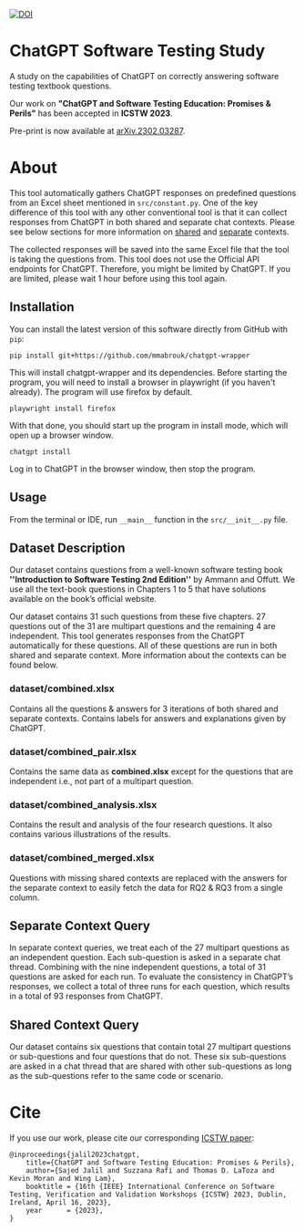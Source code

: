 [![DOI](https://zenodo.org/badge/DOI/10.5281/zenodo.7700501.svg)](https://doi.org/10.5281/zenodo.7700501)

# ChatGPT Software Testing Study

A study on the capabilities of ChatGPT on correctly answering software testing textbook questions.

Our work on **"ChatGPT and Software Testing Education: Promises & Perils"** has been accepted in **ICSTW 2023**.

Pre-print is now available at [arXiv.2302.03287](https://arxiv.org/abs/2302.03287).

# About
This tool automatically gathers ChatGPT responses on predefined questions from an Excel sheet mentioned in ```src/constant.py```. One of the key difference of this tool with any other conventional tool is that it can collect responses from ChatGPT in both shared and separate chat contexts. Please see below sections for more information on [shared](#shared-context-query)  and [separate](#separate-context-query) contexts.

The collected responses will be saved into the same Excel file that the tool is taking the questions from. This tool does not use the Official API endpoints for ChatGPT. Therefore, you might be limited by ChatGPT. If you are limited, please wait 1 hour before using this tool again.

## Installation

You can install the latest version of this software directly from GitHub with ```pip```:

```pip install git+https://github.com/mmabrouk/chatgpt-wrapper```

This will install chatgpt-wrapper and its dependencies. Before starting the program, you will need to install a browser
in playwright (if you haven't already). The program will use firefox by default.

```playwright install firefox```

With that done, you should start up the program in install mode, which will open up a browser window.

```chatgpt install```

Log in to ChatGPT in the browser window, then stop the program.

## Usage

From the terminal or IDE, run ```__main__``` function in the ```src/__init__.py``` file.


## Dataset Description
Our dataset contains questions from a well-known software testing book **''Introduction to Software Testing 2nd Edition''** by Ammann and Offutt. 
We use all the text-book questions in Chapters 1 to 5 that have solutions available on the book’s official website. 

Our dataset contains 31 such questions from these five chapters. 27 questions out of the 31 are multipart questions and the remaining 4 are independent.
This tool generates responses from the ChatGPT automatically for these questions. All of these questions are run in both shared and separate context.
More information about the contexts can be found below.

### dataset/combined.xlsx
Contains all the questions & answers for 3 iterations of both shared and separate contexts. Contains labels for answers and explanations given by ChatGPT.

### dataset/combined_pair.xlsx
Contains the same data as **combined.xlsx** except for the questions that are independent i.e., not part of a multipart question.

### dataset/combined_analysis.xlsx
Contains the result and analysis of the four research questions. It also contains various illustrations of the results.

### dataset/combined_merged.xlsx
Questions with missing shared contexts are replaced with the answers for the separate context to easily fetch the data for 
RQ2 & RQ3 from a single column.

## Separate Context Query
In separate context queries, we treat each of the 27 multipart questions as an independent question.
Each sub-question is asked in a separate chat thread.
Combining with the nine independent questions, a total of 31 questions are asked for each run. To evaluate the consistency in
ChatGPT’s responses, we collect a total of three runs for each question, which results in a total of 93 responses from ChatGPT.

## Shared Context Query
Our dataset contains six questions that contain total 27 multipart questions or sub-questions and four questions that do not. 
These six sub-questions are asked in a chat thread that are shared with other sub-questions as long as the sub-questions 
refer to the same code or scenario. 


# Cite
If you use our work, please cite our corresponding [ICSTW paper](https://arxiv.org/abs/2302.03287):
```
@inproceedings{jalil2023chatgpt,
    title={ChatGPT and Software Testing Education: Promises & Perils},
    author={Sajed Jalil and Suzzana Rafi and Thomas D. LaToza and Kevin Moran and Wing Lam},
    booktitle = {16th {IEEE} International Conference on Software Testing, Verification and Validation Workshops {ICSTW} 2023, Dublin, Ireland, April 16, 2023},
    year      = {2023},
}
```

